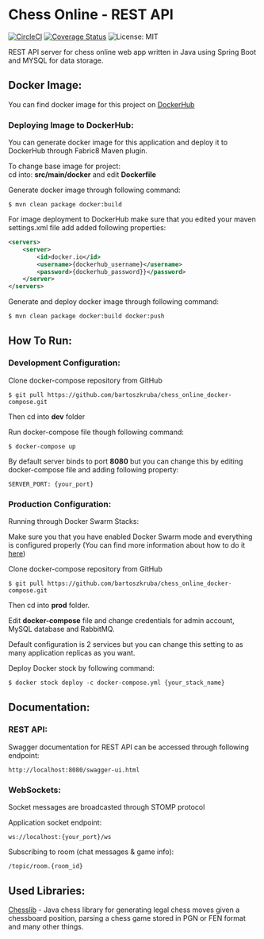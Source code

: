 # Chess Online - REST API
[![CircleCI](https://circleci.com/gh/bartoszkruba/chess_online-rest_api/tree/master.svg?style=svg)](https://circleci.com/gh/bartoszkruba/chess_online-rest_api/tree/master) 
[![Coverage Status](https://coveralls.io/repos/github/bartoszkruba/chess_online-backend_api/badge.svg?branch=master)](https://coveralls.io/github/bartoszkruba/chess_online-backend_api?branch=master)
![License: MIT](https://img.shields.io/badge/License-MIT-yellow.svg)

REST API server for chess online web app written in Java using Spring Boot and MYSQL for data storage. 

## Docker Image:

You can find docker image for this project on [DockerHub](https://cloud.docker.com/u/nawajo/repository/docker/nawajo/chess_rest_api) 

### Deploying Image to DockerHub: 
You can generate docker image for this application and deploy it to DockerHub through Fabric8 Maven plugin.

To change base image for project:  
cd into: **src/main/docker** and edit **Dockerfile**

Generate docker image through following command:
```
$ mvn clean package docker:build
```
For image deployment to DockerHub make sure that you edited your maven settings.xml file add added following properties: 

```xml
<servers>
    <server>
        <id>docker.io</id>
        <username>{dockerhub_username}</username>
        <password>{dockerhub_password}}</password>
    </server>
</servers>
```

Generate and deploy docker image through following command:

```
$ mvn clean package docker:build docker:push
```

## How To Run:

### Development Configuration:
Clone docker-compose repository from GitHub  
```
$ git pull https://github.com/bartoszkruba/chess_online_docker-compose.git    
```

Then cd into **dev** folder


Run docker-compose file though following command:

```
$ docker-compose up
```

By default server binds to port **8080** but you can change this by editing docker-compose file and adding following property: 
```
SERVER_PORT: {your_port} 
``` 

### Production Configuration:

Running through Docker Swarm Stacks:

Make sure you that you have enabled Docker Swarm mode and everything is configured properly (You can find more information about how to do it [here](https://docs.docker.com/engine/swarm/swarm-mode/))

Clone docker-compose repository from GitHub  
```
$ git pull https://github.com/bartoszkruba/chess_online_docker-compose.git    
```

Then cd into **prod** folder.  

Edit **docker-compose** file and change credentials for admin account, MySQL database and RabbitMQ. 
 
Default configuration is 2 services but you can change this setting to as many application replicas as you want. 
  
Deploy Docker stock by following command:
```
$ docker stock deploy -c docker-compose.yml {your_stack_name}
```

## Documentation:

### REST API:

Swagger documentation for REST API can be accessed through following endpoint:
```
http://localhost:8080/swagger-ui.html
```
### WebSockets:
Socket messages are broadcasted through STOMP protocol

Application socket endpoint:
```
ws://localhost:{your_port}/ws
```
Subscribing to room (chat messages & game info):
```
/topic/room.{room_id}
```

## Used Libraries:
[Chesslib](https://github.com/bhlangonijr/chesslib) - Java chess library for generating legal chess moves given a chessboard position, parsing a chess game stored in PGN or FEN format and many other things.
